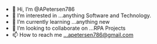- 👋 Hi, I’m @APetersen786
- 👀 I’m interested in ...anything Software and Technology.
- 🌱 I’m currently learning ...anything new
- 💞️ I’m looking to collaborate on ...RPA Projects
- 📫 How to reach me ...apetersen786@gmail.com

<!---
APetersen786/APetersen786 is a ✨ special ✨ repository because its `README.md` (this file) appears on your GitHub profile.
You can click the Preview link to take a look at your changes.
--->
